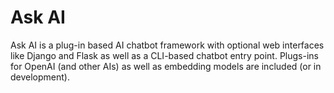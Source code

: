 # Ask AI
Ask AI is a plug-in based AI chatbot framework with optional web interfaces like Django and Flask as well as a CLI-based chatbot entry point. Plugs-ins for OpenAI (and other AIs) as well as embedding models are included (or in development).

